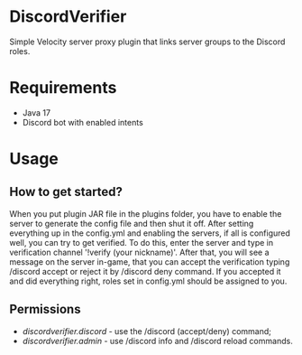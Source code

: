 # DiscordVerifier

Simple Velocity server proxy plugin that links server groups to the Discord roles.

# Requirements
- Java 17
- Discord bot with enabled intents

# Usage

## How to get started?
When you put plugin JAR file in the plugins folder, you have to enable the server to generate the config file and then shut it off.
After setting everything up in the config.yml and enabling the servers, if all is configured well, you can try to get verified.
To do this, enter the server and type in verification channel '!verify (your nickname)'.
After that, you will see a message on the server in-game, that you can accept the verification typing /discord accept or reject it by /discord deny command.
If you accepted it and did everything right, roles set in config.yml should be assigned to you.

## Permissions
- *discordverifier.discord* - use the /discord (accept/deny) command;
- *discordverifier.admin* - use /discord info and /discord reload commands.
